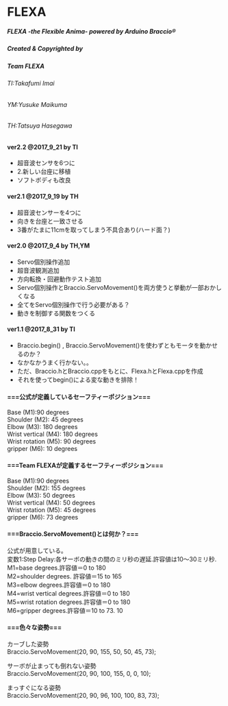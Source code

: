 # FLEXA
##### FLEXA -the Flexible Anima- powered by Arduino Braccio®  
##### Created & Copyrighted by  
##### Team FLEXA  
###### TI:Takafumi Imai  
###### YM:Yusuke Maikuma  
###### TH:Tatsuya Hasegawa  

#### ver2.2 @2017_9_21 by TI
* 超音波センサを6つに
* 2.新しい台座に移植
* ソフトボディも改良

#### ver2.1 @2017_9_19 by TH
* 超音波センサーを4つに
* 向きを台座と一致させる
* 3番がたまに11cmを取ってしまう不具合あり(ハード面？)

#### ver2.0  @2017_9_4  by TH,YM
* Servo個別操作追加
* 超音波観測追加
* 方向転換・回避動作テスト追加
* Servo個別操作とBraccio.ServoMovement()を両方使うと挙動が一部おかしくなる
* 全てをServo個別操作で行う必要がある？
* 動きを制御する関数をつくる

#### ver1.1  @2017_8_31  by TI
* Braccio.begin() , Braccio.ServoMovement()を使わずともモータを動かせるのか？
* なかなかうまく行かない。。
* ただ、Braccio.hとBraccio.cppをもとに、Flexa.hとFlexa.cppを作成
* それを使ってbegin()による変な動きを排除！


#### ===公式が定義しているセーフティーポジション===  
Base (M1):90 degrees  
Shoulder (M2): 45 degrees  
Elbow (M3): 180 degrees  
Wrist vertical (M4): 180 degrees  
Wrist rotation (M5): 90 degrees  
gripper (M6): 10 degrees  

#### ===Team FLEXAが定義するセーフティーポジション===  
Base (M1):90 degrees  
Shoulder (M2): 155 degrees  
Elbow (M3): 50 degrees  
Wrist vertical (M4): 50 degrees  
Wrist rotation (M5): 45 degrees  
gripper (M6): 73 degrees  

#### ===Braccio.ServoMovement()とは何か？===  
公式が用意している。  
変数1:Step Delay:各サーボの動きの間のミリ秒の遅延.許容値は10〜30ミリ秒.  
M1=base degrees.許容値＝0 to 180  
M2=shoulder degrees. 許容値＝15 to 165  
M3=elbow degrees.許容値＝0 to 180  
M4=wrist vertical degrees.許容値＝0 to 180  
M5=wrist rotation degrees.許容値＝0 to 180  
M6=gripper degrees.許容値＝10 to 73. 10  

#### ===色々な姿勢===  
カーブした姿勢  
Braccio.ServoMovement(20, 90, 155, 50, 50, 45, 73);  

サーボが止まっても倒れない姿勢  
Braccio.ServoMovement(20, 90, 100, 155, 0, 0, 10);  

まっすぐになる姿勢  
Braccio.ServoMovement(20, 90, 96, 100, 100, 83, 73);  
